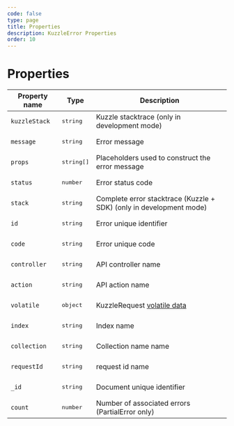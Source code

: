 ```yaml
---
code: false
type: page
title: Properties
description: KuzzleError Properties
order: 10
---
```



# Properties

| Property name | Type                | Description                                                                                          |
| ------------- | ------------------- | ---------------------------------------------------------------------------------------------------- |
| `kuzzleStack` | <pre>string</pre>   | Kuzzle stacktrace (only in development mode)                                                         |
| `message`     | <pre>string</pre>   | Error message                                                                                        |
| `props`       | <pre>string[]</pre> | Placeholders used to construct the error message                                                     |
| `status`      | <pre>number</pre>   | Error status code                                                                                    |
| `stack`       | <pre>string</pre>   | Complete error stacktrace (Kuzzle + SDK) (only in development mode)                                  |
| `id`          | <pre>string</pre>   | Error unique identifier                                                                              |
| `code`        | <pre>string</pre>   | Error unique code                                                                                    |
| `controller`  | <pre>string</pre>   | API controller name                                                                                  |
| `action`      | <pre>string</pre>   | API action name                                                                                      |
| `volatile`    | <pre>object</pre>   | KuzzleRequest [volatile data](https://docs.kuzzle.io/core/2/guides/main-concepts/api/#volatile-data) |
| `index`       | <pre>string</pre>   | Index name                                                                                           |
| `collection`  | <pre>string</pre>   | Collection name name                                                                                 |
| `requestId`   | <pre>string</pre>   | request id name                                                                                      |
| `_id`         | <pre>string</pre>   | Document unique identifier                                                                           |
| `count`       | <pre>number</pre>   | Number of associated errors (PartialError only)                                                      |
